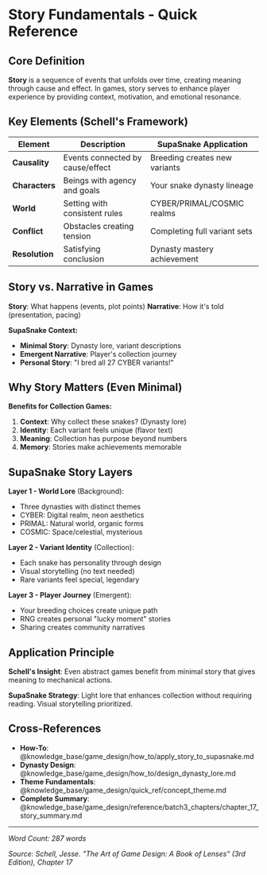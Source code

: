 # Story Fundamentals - Quick Reference

## Core Definition

**Story** is a sequence of events that unfolds over time, creating meaning through cause and effect. In games, story serves to enhance player experience by providing context, motivation, and emotional resonance.

## Key Elements (Schell's Framework)

| Element | Description | SupaSnake Application |
|---------|-------------|----------------------|
| **Causality** | Events connected by cause/effect | Breeding creates new variants |
| **Characters** | Beings with agency and goals | Your snake dynasty lineage |
| **World** | Setting with consistent rules | CYBER/PRIMAL/COSMIC realms |
| **Conflict** | Obstacles creating tension | Completing full variant sets |
| **Resolution** | Satisfying conclusion | Dynasty mastery achievement |

## Story vs. Narrative in Games

**Story**: What happens (events, plot points)
**Narrative**: How it's told (presentation, pacing)

**SupaSnake Context:**
- **Minimal Story**: Dynasty lore, variant descriptions
- **Emergent Narrative**: Player's collection journey
- **Personal Story**: "I bred all 27 CYBER variants!"

## Why Story Matters (Even Minimal)

**Benefits for Collection Games:**
1. **Context**: Why collect these snakes? (Dynasty lore)
2. **Identity**: Each variant feels unique (flavor text)
3. **Meaning**: Collection has purpose beyond numbers
4. **Memory**: Stories make achievements memorable

## SupaSnake Story Layers

**Layer 1 - World Lore** (Background):
- Three dynasties with distinct themes
- CYBER: Digital realm, neon aesthetics
- PRIMAL: Natural world, organic forms
- COSMIC: Space/celestial, mysterious

**Layer 2 - Variant Identity** (Collection):
- Each snake has personality through design
- Visual storytelling (no text needed)
- Rare variants feel special, legendary

**Layer 3 - Player Journey** (Emergent):
- Your breeding choices create unique path
- RNG creates personal "lucky moment" stories
- Sharing creates community narratives

## Application Principle

**Schell's Insight**: Even abstract games benefit from minimal story that gives meaning to mechanical actions.

**SupaSnake Strategy**: Light lore that enhances collection without requiring reading. Visual storytelling prioritized.

## Cross-References

- **How-To**: @knowledge_base/game_design/how_to/apply_story_to_supasnake.md
- **Dynasty Design**: @knowledge_base/game_design/how_to/design_dynasty_lore.md
- **Theme Fundamentals**: @knowledge_base/game_design/quick_ref/concept_theme.md
- **Complete Summary**: @knowledge_base/game_design/reference/batch3_chapters/chapter_17_story_summary.md

---

*Word Count: 287 words*

*Source: Schell, Jesse. "The Art of Game Design: A Book of Lenses" (3rd Edition), Chapter 17*
